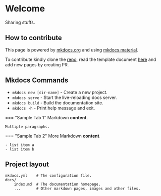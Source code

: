 # Welcome

Sharing stuffs.

## How to contribute
This page is powered by [mkdocs.org](https://www.mkdocs.org) and using [mkdocs material](https://squidfunk.github.io/mkdocs-material/).

To contribute kindly clone the [repo](https://github.com/vahoang/knowledge-graph), read the template document [here](https://squidfunk.github.io/mkdocs-material/getting-started/) and add new pages by creating PR.

## Mkdocs Commands

* `mkdocs new [dir-name]` - Create a new project.
* `mkdocs serve` - Start the live-reloading docs server.
* `mkdocs build` - Build the documentation site.
* `mkdocs -h` - Print help message and exit.

=== "Sample Tab 1"
    Markdown **content**.

    Multiple paragraphs.

=== "Sample Tab 2"
    More Markdown **content**.

    - list item a
    - list item b


## Project layout

    mkdocs.yml    # The configuration file.
    docs/
        index.md  # The documentation homepage.
        ...       # Other markdown pages, images and other files.
